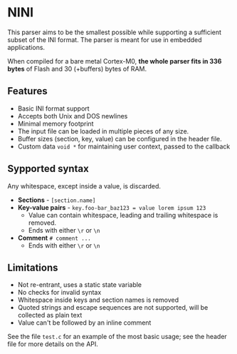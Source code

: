 # NINI

This parser aims to be the smallest possible while supporting a sufficient subset of the INI format.
The parser is meant for use in embedded applications.

When compiled for a bare metal Cortex-M0, **the whole parser fits in 336 bytes** of Flash and 30 (+buffers) bytes of RAM.

## Features

- Basic INI format support
- Accepts both Unix and DOS newlines
- Minimal memory footprint
- The input file can be loaded in multiple pieces of any size.
- Buffer sizes (section, key, value) can be configured in the header file.
- Custom data `void *` for maintaining user context, passed to the callback

## Sypported syntax

Any whitespace, except inside a value, is discarded.

- **Sections** - `[section.name]`
- **Key-value pairs** - `key.foo-bar_baz123 = value lorem ipsum 123`
  - Value can contain whitespace, leading and trailing whitespace is removed.
  - Ends with either `\r` or `\n`
- **Comment** `# comment ...`
  - Ends with either `\r` or `\n`

## Limitations

- Not re-entrant, uses a static state variable
- No checks for invalid syntax
- Whitespace inside keys and section names is removed
- Quoted strings and escape sequences are not supported, will be collected as plain text
- Value can't be followed by an inline comment

See the file `test.c` for an example of the most basic usage; see the header file for more details on the API.
